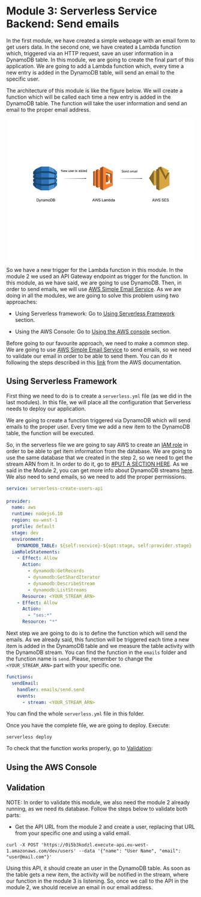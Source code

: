 # Module 3: Serverless Service Backend: Send emails

In the first module, we have created a simple webpage with an email form to get users data. In the second one, we have created a Lambda function which, triggered via an HTTP request, save an user information in a DynamoDB table. In this module, we are going to create the final part of this application. We are going to add a Lambda function which, every time a new entry is added in the DynamoDB table, will send an email to the specific user.

The architecture of this module is like the figure below. We will create a function which will be called each time a new entry is added in the DynamoDB table. The function will take the user information and send an email to the proper email address.

![Service Architecture](./images/backend_service_email.png)

So we have a new trigger for the Lambda function in this module. In the module 2 we used an API Gateway endpoint as trigger for the function. In this module, as we have said, we are going to use DynamoDB. Then, in order to send emails, we will use [AWS Simple Email Service](https://aws.amazon.com/es/ses/). As we are doing in all the modules, we are going to solve this problem using two approaches:

* Using Serverless framework: Go to [Using Serverless Framework](#using-serverless-framework) section.

* Using the AWS Console: Go to [Using the AWS console](#using-the-aws-console) section.

Before going to our favourite approach, we need to make a common step. We are going to use [AWS Simple Email Service](https://aws.amazon.com/es/ses/) to send emails, so we need to validate our email in order to be able to send them. You can do it following the steps described in this [link](https://docs.aws.amazon.com/ses/latest/DeveloperGuide/verify-email-addresses-procedure.html) from the AWS documentation.

## Using Serverless Framework

First thing we need to do is to create a `serverless.yml` file (as we did in the last modules). In this file, we will place all the configuration that Serverless needs to deploy our application.

We are going to create a function triggered via DynamoDB which will send emails to the proper user. Every time we add a new item to the DynamoDB table, the function will be executed.

So, in the serverless file we are going to say AWS to create an [IAM role](https://docs.aws.amazon.com/IAM/latest/UserGuide/id_roles.html) in order to be able to get item information from the database. We are going to use the same database that we created in the step 2, so we need to get the stream ARN from it. In order to do it, go to [#PUT A SECTION HERE](). As we said in the Module 2, you can get more info about DynamoDB streams [here](https://docs.aws.amazon.com/amazondynamodb/latest/developerguide/Streams.html). We also need to send emails, so we need to add the proper permissions.

```yaml
service: serverless-create-users-api

provider:
  name: aws
  runtime: nodejs6.10
  region: eu-west-1
  profile: default
  stage: dev
  environment:
    DYNAMODB_TABLE: ${self:service}-${opt:stage, self:provider.stage}
  iamRoleStatements:
    - Effect: Allow
      Action:
        - dynamodb:GetRecords
        - dynamodb:GetShardIterator
        - dynamodb:DescribeStream
        - dynamodb:ListStreams
      Resource: <YOUR_STREAM_ARN>
    - Effect: Allow
      Action:
        - "ses:*"
      Resource: "*"
```

Next step we are going to do is to define the function which will send the emails. As we already said, this function will be triggered each time a new item is added in the DynamoDB table and we measure the table activity with the DynamoDB stream. You can find the function in the `emails` folder and the function name is `send`. Please, remember to change the `<YOUR_STREAM_ARN>` part with your specific one.

```yaml
functions:
  sendEmail:
    handler: emails/send.send
    events:
      - stream: <YOUR_STREAM_ARN>
```

You can find the whole `serverless.yml` file in this folder.

Once you have the complete file, we are going to deploy. Execute:

```
serverless deploy
```

To check that the function works properly, go to [Validation](#validation):

## Using the AWS Console

## Validation

NOTE: In order to validate this module, we also need the module 2 already running, as we need its database. Follow the steps below to validate both parts:

- Get the API URL from the module 2 and create a user, replacing that URL from your specific one and using a valid email.

```
curl -X POST 'https://0i5b3kodzl.execute-api.eu-west-1.amazonaws.com/dev/users' --data '{"name": "User Name", "email": "user@mail.com"}'
```

Using this API, it should create an user in the DynamoDB table. As soon as the table gets a new item, the activity will be notified in the stream, where our function in the module 3 is listening. So, once we call to the API in the module 2, we should receive an email in our email address.
